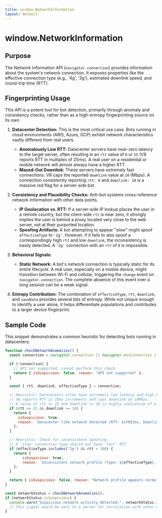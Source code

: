 ```yaml
---
title: window.NetworkInformation
layout: default
---
```

# window.NetworkInformation
## Purpose
The Network Information API (`navigator.connection`) provides information about the system's network connection. It exposes properties like the effective connection type (e.g., '4g', '3g'), estimated downlink speed, and round-trip time (RTT).

## Fingerprinting Usage
This API is a potent tool for bot detection, primarily through anomaly and consistency checks, rather than as a high-entropy fingerprinting source on its own.

1.  **Datacenter Detection:** This is the most critical use case. Bots running in cloud environments (AWS, Azure, GCP) exhibit network characteristics vastly different from real users.
    *   **Anomalously Low RTT:** Datacenter servers have near-zero latency to the target server, often resulting in an `rtt` value of `0` or `25` (V8 reports RTT in multiples of 25ms). A real user on a residential or mobile network will almost always have a higher RTT.
    *   **Maxed-Out Downlink:** These servers have extremely fast connections. V8 caps the reported `downlink` value at `10` (Mbps). A connection consistently reporting `rtt: 0` and `downlink: 10` is a massive red flag for a server-side bot.

2.  **Consistency and Plausibility Checks:** Anti-bot systems cross-reference network information with other data points.
    *   **IP Geolocation vs. RTT:** If a server-side IP lookup places the user in a remote country, but the client-side `rtt` is near zero, it strongly implies the user is behind a proxy located very close to the web server, not at their purported location.
    *   **Spoofing Artifacts:** A bot attempting to appear "slow" might spoof `effectiveType` to `'2g'`. However, if it fails to also spoof a correspondingly high `rtt` and low `downlink`, the inconsistency is easily detected. A `'2g'` connection with an `rtt` of `0` is impossible.

3.  **Behavioral Signals:**
    *   **Static Network:** A bot's network connection is typically static for its entire lifecycle. A real user, especially on a mobile device, might transition between Wi-Fi and cellular, triggering the `change` event on `navigator.connection`. The complete absence of this event over a long session can be a weak signal.

4.  **Entropy Contribution:** The combination of `effectiveType`, `rtt`, `downlink`, and `saveData` provides several bits of entropy. While not unique enough to identify a user alone, it helps differentiate populations and contributes to a larger device fingerprint.

## Sample Code
This snippet demonstrates a common heuristic for detecting bots running in datacenters.

```javascript
function checkNetworkAnomalies() {
  const connection = navigator.connection || navigator.mozConnection || navigator.webkitConnection;

  if (!connection) {
    // API not supported, cannot perform this check.
    return { isSuspicious: false, reason: "API not supported" };
  }

  const { rtt, downlink, effectiveType } = connection;

  // Heuristic: Datacenters often have extremely low latency and high bandwidth.
  // V8 reports RTT in 25ms increments and caps downlink at 10Mbps.
  // A value of rtt <= 25 and downlink >= 10 is highly indicative of a bot in a datacenter.
  if (rtt <= 25 && downlink >= 10) {
    return {
      isSuspicious: true,
      reason: `Datacenter-like network detected (RTT: ${rtt}ms, Downlink: ${downlink}Mbps)`
    };
  }

  // Heuristic: Check for inconsistent spoofing.
  // A 'slow' connection type should not have 'fast' RTT.
  if (effectiveType.includes('2g') && rtt < 100) {
    return {
        isSuspicious: true,
        reason: `Inconsistent network profile (Type: ${effectiveType}, RTT: ${rtt}ms)`
    };
  }

  return { isSuspicious: false, reason: "Network profile appears normal" };
}

const networkStatus = checkNetworkAnomalies();
if (networkStatus.isSuspicious) {
  console.warn("Suspicious network activity detected:", networkStatus.reason);
  // This signal would be sent to a server for correlation with other data.
}
```